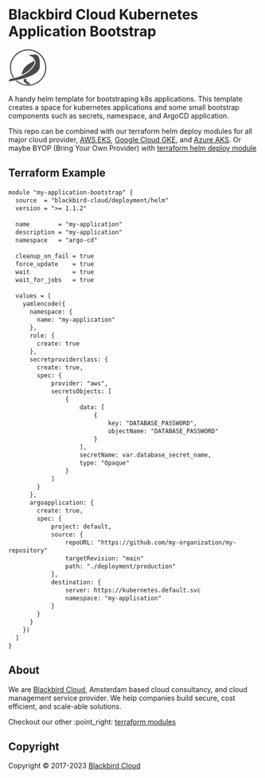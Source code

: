 # Blackbird Cloud Kubernetes Application Bootstrap
[![blackbird-logo](https://raw.githubusercontent.com/blackbird-cloud/terraform-module-template/main/.config/logo_simple.png)](https://www.blackbird.cloud)

A handy helm template for bootstraping k8s applications. This template creates a space for kubernetes applications and some small bootstrap components such as secrets, namespace, and ArgoCD application.

This repo can be combined with our terraform helm deploy modules for all major cloud provider, [AWS EKS](https://github.com/blackbird-cloud/terraform-aws-eks-helm-release), [Google Cloud GKE](https://github.com/blackbird-cloud/terraform-google-gke-helm-deployment), and [Azure AKS](https://github.com/blackbird-cloud/terraform-azurerm-aks-helm-release). Or maybe BYOP (Bring Your Own Provider) with [terraform helm deploy module](https://github.com/blackbird-cloud/terraform-helm-deployment)

## Terraform Example
```hcl
module "my-application-bootstrap" {
  source  = "blackbird-cloud/deployment/helm"
  version = ">= 1.1.2"

  name        = "my-application"
  description = "my-application"
  namespace   = "argo-cd"

  cleanup_on_fail = true
  force_update    = true
  wait            = true
  wait_for_jobs   = true

  values = [
    yamlencode({
      namespace: {
        name: "my-application"
      },
      role: {
        create: true
      },
      secretproviderclass: {
        create: true,
        spec: {
            provider: "aws",
            secretsObjects: [
                {
                    data: [
                        {
                            key: "DATABASE_PASSWORD",
                            objectName: "DATABASE_PASSWORD"
                        }
                    ],
                    secretName: var.database_secret_name,
                    type: "Opaque"
                }
            ]
        }
      },
      argoapplication: {
        create: true,
        spec: {
            project: default,
            source: {
                repoURL: "https://github.com/my-organization/my-repository"
                targetRevision: "main"
                path: "./deployment/production"
            },
            destination: {
                server: https://kubernetes.default.svc
                namespace: "my-application"
            }
        }
      }
    })
  ]
}
```


## About

We are [Blackbird Cloud](https://blackbird.cloud), Amsterdam based cloud consultancy, and cloud management service provider. We help companies build secure, cost efficient, and scale-able solutions.

Checkout our other :point\_right: [terraform modules](https://registry.terraform.io/namespaces/blackbird-cloud)

## Copyright

Copyright © 2017-2023 [Blackbird Cloud](https://www.blackbird.cloud)
